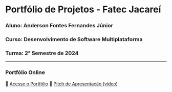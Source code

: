 # Portfólio de Projetos - Fatec Jacareí
### Aluno: Anderson Fontes Fernandes Júnior
### Curso: Desenvolvimento de Software Multiplataforma
### Turma: 2° Semestre de 2024
---
 
### Portfólio Online  
🔗 [Acesse o Portfólio](LINK_PARA_PORTFOLIO)
🎤 [Pitch de Apresentação (vídeo)](LINK_PARA_VIDEO_NO_TEAMS)
